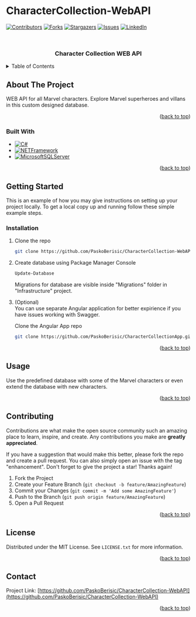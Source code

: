 # CharacterCollection-WebAPI

[![Contributors][contributors-shield]][contributors-url]
[![Forks][forks-shield]][forks-url]
[![Stargazers][stars-shield]][stars-url]
[![Issues][issues-shield]][issues-url]
[![LinkedIn][linkedin-shield]][linkedin-url]


<!-- PROJECT LOGO -->
<br />

<h3 align="center">Character Collection WEB API</h3>



<!-- TABLE OF CONTENTS -->
<details>
  <summary>Table of Contents</summary>
  <ol>
    <li>
      <a href="#about-the-project">About The Project</a>
      <ul>
        <li><a href="#built-with">Built With</a></li>
      </ul>
    </li>
    <li>
      <a href="#getting-started">Getting Started</a>
      <ul>
        <li><a href="#installation">Installation</a></li>
      </ul>
    </li>
    <li><a href="#usage">Usage</a></li>
    <li><a href="#contributing">Contributing</a></li>
    <li><a href="#license">License</a></li>
    <li><a href="#contact">Contact</a></li>
  </ol>
</details>



<!-- ABOUT THE PROJECT -->
## About The Project
WEB API for all Marvel characters. Explore Marvel superheroes and villans in this custom designed database.

<p align="right">(<a href="#readme-top">back to top</a>)</p>



### Built With

* [![C#][CSharp.com]][CSharp-url]
* [![NETFramework][dotnet.com]][dotnet-url]
* [![MicrosoftSQLServer][sql.com]][sql-url]

<p align="right">(<a href="#readme-top">back to top</a>)</p>



<!-- GETTING STARTED -->
## Getting Started

This is an example of how you may give instructions on setting up your project locally.
To get a local copy up and running follow these simple example steps.

### Installation

1. Clone the repo
   ```sh
   git clone https://github.com/PaskoBerisic/CharacterCollection-WebAPI.git
   ```
2. Create database using Package Manager Console
   ```sh
   Update-Database
   ```
   Migrations for database are visible inside "Migrations" folder in "Infrastructure" project.

3. (Optional) <br>
   You can use separate Angular application for better expirience if you have issues working with Swagger.
   
   Clone the Angular App repo
   ```sh
   git clone https://github.com/PaskoBerisic/CharacterCollectionApp.git
   ```

<p align="right">(<a href="#readme-top">back to top</a>)</p>



<!-- USAGE EXAMPLES -->
## Usage

Use the predefined database with some of the Marvel characters or even extend the database with new characters. 

<p align="right">(<a href="#readme-top">back to top</a>)</p>


<!-- CONTRIBUTING -->
## Contributing

Contributions are what make the open source community such an amazing place to learn, inspire, and create. Any contributions you make are **greatly appreciated**.

If you have a suggestion that would make this better, please fork the repo and create a pull request. You can also simply open an issue with the tag "enhancement".
Don't forget to give the project a star! Thanks again!

1. Fork the Project
2. Create your Feature Branch (`git checkout -b feature/AmazingFeature`)
3. Commit your Changes (`git commit -m 'Add some AmazingFeature'`)
4. Push to the Branch (`git push origin feature/AmazingFeature`)
5. Open a Pull Request

<p align="right">(<a href="#readme-top">back to top</a>)</p>



<!-- LICENSE -->
## License

Distributed under the MIT License. See `LICENSE.txt` for more information.

<p align="right">(<a href="#readme-top">back to top</a>)</p>



<!-- CONTACT -->
## Contact

Project Link: [https://github.com/PaskoBerisic/CharacterCollection-WebAPI](https://github.com/PaskoBerisic/CharacterCollection-WebAPI)

<p align="right">(<a href="#readme-top">back to top</a>)</p>

<!-- MARKDOWN LINKS & IMAGES -->
<!-- https://www.markdownguide.org/basic-syntax/#reference-style-links -->
[contributors-shield]: https://img.shields.io/github/contributors/PaskoBerisic/CharacterCollection-WebAPI.svg?style=for-the-badge
[contributors-url]: https://github.com/PaskoBerisic/CharacterCollection-WebAPI/graphs/contributors
[forks-shield]: https://img.shields.io/github/forks/PaskoBerisic/CharacterCollection-WebAPI.svg?style=for-the-badge
[forks-url]: https://github.com/PaskoBerisic/CharacterCollection-WebAPI/network/members
[stars-shield]: https://img.shields.io/github/stars/PaskoBerisic/CharacterCollection-WebAPI.svg?style=for-the-badge
[stars-url]: https://github.com/PaskoBerisic/CharacterCollection-WebAPI/stargazers
[issues-shield]: https://img.shields.io/github/issues/PaskoBerisic/CharacterCollection-WebAPI.svg?style=for-the-badge
[issues-url]: https://github.com/PaskoBerisic/CharacterCollection-WebAPI/issues
<!-- [license-url]: https://github.com/PaskoBerisic/CharacterCollection-WebAPI/main/LICENSE.txt -->
[linkedin-shield]: https://img.shields.io/badge/-LinkedIn-black.svg?style=for-the-badge&logo=linkedin&colorB=555
[linkedin-url]: https://hr.linkedin.com/in/pasko-berisic
[product-screenshot]: images/screenshot.png
[Csharp.com]: https://img.shields.io/badge/c%23-%23239120.svg?style=for-the-badge&logo=c-sharp&logoColor=white
[Csharp-url]: https://dotnet.microsoft.com/en-us/learn/csharp
[dotnet.com]: https://img.shields.io/badge/.NET-5C2D91?style=for-the-badge&logo=.net&logoColor=white
[dotnet-url]: https://dotnet.microsoft.com/
[sql.com]: https://img.shields.io/badge/Microsoft%20SQL%20Sever-CC2927?style=for-the-badge&logo=microsoft%20sql%20server&logoColor=white
[sql-url]: https://www.microsoft.com/en-us/sql-server/sql-server-downloads